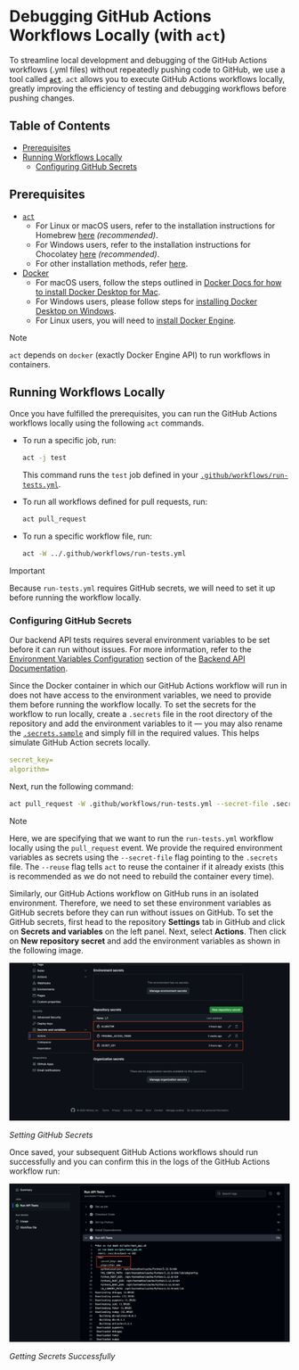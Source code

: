 # Debugging GitHub Actions Workflows Locally (with `act`)

To streamline local development and debugging of the GitHub Actions workflows (.yml files) without repeatedly pushing code to GitHub, we use a tool called [**`act`**](https://github.com/nektos/act). `act` allows you to execute GitHub Actions workflows locally, greatly improving the efficiency of testing and debugging workflows before pushing changes.

## Table of Contents

- [Prerequisites](#prerequisites)
- [Running Workflows Locally](#running-workflows-locally)
  - [Configuring GitHub Secrets](#configuring-github-secrets)

## Prerequisites <a id="prerequisites"></a>

- [`act`](https://github.com/nektos/act)
  - For Linux or macOS users, refer to the installation instructions for Homebrew [here](https://nektosact.com/installation/homebrew.html) _(recommended)_.
  - For Windows users, refer to the installation instructions for Chocolatey [here](https://nektosact.com/installation/chocolatey.html) _(recommended)_.
  - For other installation methods, refer [here](https://nektosact.com/installation/index.html#installation-via-software-package-manager).
- [Docker](https://www.docker.com/)
  - For macOS users, follow the steps outlined in [Docker Docs for how to install Docker Desktop for Mac](https://docs.docker.com/desktop/setup/install/mac-install/).
  - For Windows users, please follow steps for [installing Docker Desktop on Windows](https://docs.docker.com/desktop/setup/install/windows-install/).
  - For Linux users, you will need to [install Docker Engine](https://docs.docker.com/engine/install/).

> [!NOTE]
>
> `act` depends on `docker` (exactly Docker Engine API) to run workflows in containers.

## Running Workflows Locally <a id="running-workflows-locally"></a>

Once you have fulfilled the prerequisites, you can run the GitHub Actions workflows locally using the following `act` commands.

- To run a specific job, run:

  ```bash
  act -j test
  ```

  This command runs the `test` job defined in your [`.github/workflows/run-tests.yml`](../.github/workflows/run-tests.yml).

- To run all workflows defined for pull requests, run:

  ```bash
  act pull_request
  ```

- To run a specific workflow file, run:

  ```bash
  act -W ../.github/workflows/run-tests.yml
  ```

> [!IMPORTANT]
> Because `run-tests.yml` requires GitHub secrets, we will need to set it up before running the workflow locally.

### Configuring GitHub Secrets <a id="configuring-github-secrets"></a>

Our backend API tests requires several environment variables to be set before it can run without issues. For more information, refer to the [Environment Variables Configuration](../app/backend/app/README.md#environment-variables-configuration) section of the [Backend API Documentation](../app/backend/app/README.md).

Since the Docker container in which our GitHub Actions workflow will run in does not have access to the environment variables, we need to provide them before running the workflow locally. To set the secrets for the workflow to run locally, create a `.secrets` file in the root directory of the repository and add the environment variables to it — you may also rename the [`.secrets.sample`](../.secrets.sample) and simply fill in the required values. This helps simulate GitHub Action secrets locally.

```yml
secret_key=
algorithm=
```

Next, run the following command:

```bash
act pull_request -W .github/workflows/run-tests.yml --secret-file .secrets --reuse
```

> [!NOTE]
> Here, we are specifying that we want to run the `run-tests.yml` workflow locally using the `pull_request` event. We provide the required environment variables as secrets using the `--secret-file` flag pointing to the `.secrets` file. The `--reuse` flag tells `act` to reuse the container if it already exists (this is recommended as we do not need to rebuild the container every time).

Similarly, our GitHub Actions workflow on GitHub runs in an isolated environment. Therefore, we need to set these environment variables as GitHub secrets before they can run without issues on GitHub. To set the GitHub secrets, first head to the repository **Settings** tab in GitHub and click on **Secrets and variables** on the left panel. Next, select **Actions**. Then click on **New repository secret** and add the environment variables as shown in the following image.

![Setting GitHub Secrets](../media/setting-gh-secrets.png)

_Setting GitHub Secrets_

Once saved, your subsequent GitHub Actions workflows should run successfully and you can confirm this in the logs of the GitHub Actions workflow run:

![Getting Secrets Successfully](../media/gha-logs-success-secrets.png)

_Getting Secrets Successfully_
